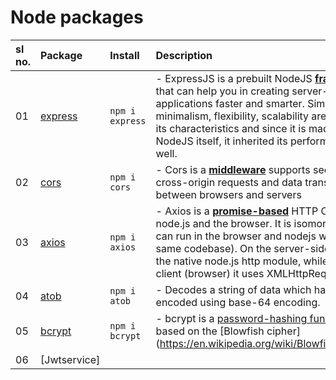 # Node packages



| sl no. | Package   | Install            | Description                |
| :----- | :-------- | :----------------- | :------------------------- |
|   01   | [express](https://www.npmjs.com/package/express) | `npm i express` | - ExpressJS is a prebuilt NodeJS **[framework](https://github.com/ShyamGit01/CodeBooks/blob/main/Node/Terms.md#framework)** that can help you in creating server-side web applications faster and smarter. Simplicity, minimalism, flexibility, scalability are some of its characteristics and since it is made in NodeJS itself, it inherited its performance as well. |
|   02   | [cors](https://www.npmjs.com/package/cors)       | `npm i cors`    | - Cors is a **[middleware](https://github.com/ShyamGit01/CodeBooks/blob/main/Node/Terms.md#middleware)** supports secure cross-origin requests and data transfers between browsers and servers |
|   03   | [axios](https://www.npmjs.com/package/axios)     | `npm i axios`   | - Axios is a **[promise-based](https://github.com/ShyamGit01/CodeBooks/blob/main/Node/Terms.md#Prommiss)** HTTP Client for node.js and the browser. It is isomorphic (= it can run in the browser and nodejs with the same codebase). On the server-side it uses the native node.js http module, while on the client (browser) it uses XMLHttpRequests. |
|   04   | [atob](https://www.npmjs.com/package/atob)       | `npm i atob`    | - Decodes a string of data which has been encoded using base-64 encoding. |
|   05   | [bcrypt](https://www.npmjs.com/package/bcrypt)   | `npm i bcrypt`  | - bcrypt is a [password-hashing function](https://github.com/ShyamGit01/CodeBooks/blob/main/Node/Terms.md#hashing-function) based on the [Blowfish cipher](https://en.wikipedia.org/wiki/Blowfish_(cipher) |
|   06   | [Jwtservice]                  |                    |                                            |
